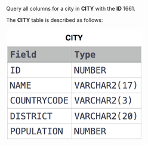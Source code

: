 Query all columns for a city in **CITY** with the **ID** 1661.

The **CITY** table is described as follows:

<img src="res/CITY.jpg">
